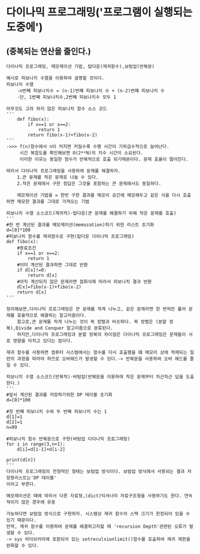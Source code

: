다이나믹 프로그래밍('프로그램이 실행되는 도중에')
==============================================
(중복되는 연산을 줄인다.)
------------------------
    다이나믹 프로그래밍, 메모제이션 기법, 탑다운(재귀함수),보텀업(반복문)

    예시로 피보나치 수열을 이용하여 설명할 것이다.
    피보나치 수열
        -n번째 피보나치수 = (n-1)번쨰 피보나치 수 + (n-2)번쨰 피보나치 수
        -단, 1번째 피보나치수,2번째 피보나치수 모두 1
    
    아무것도 고려 하지 않은 피보나치 함수 소스 코드
    '''
        def fibo(x):
            if x==1 or x==2:
                return 1
            return fibo(x-1)+fibo(x-2)
    '''
    ->>> f(n)함수에서 n이 커지면 커질수록 수행 시간이 기하급수적으로 늘어난다. 
         시간 복잡도를 확인해보면 O(2**N)의 지수 시간이 소요된다.  
         이러한 이유는 동일한 함수가 반복적으로 호출 되기때문이다. 문제 효율이 떨어진다.
        
    따라서 다이나믹 프로그래밍을 사용하여 문제를 해결하자.
        1.큰 문제를 작은 문제로 나눌 수 있다.
        2.작은 문제에서 구한 정답은 그것을 포함하는 큰 문제에서도 동일하다.

        메모제이션 기법을 = 한번 구한 결과를 메모리 공간에 메모해두고 같은 식을 다시 호출하면 메모한 결과를 그대로 가져오는 기법
    
    피보나치 수열 소스코드(재귀적)-탑다운(큰 문제를 해결하기 위해 작은 문제를 호출)
    '''
    #한 번 계산된 결과를 메모제이션(memozation)하기 위한 리스트 초기화
    d=[0]*100
    #피보나치 함수를 재귀함수로 구현(탑다운 다이나믹 프로그래밍)
    def fibo(x):
        #종료조건
        if x==1 or x==2:
            return 1
        #이미 계산된 결과하면 그대로 반환
        if d[x]!=0:
            return d[x]
        #아직 계산되지 않은 문제라면 점화식에 따라서 피보나치 결과 반환
        d[x]=fibo(x-1)+fibo(x-2)
        return d[x]
    '''
    
    정리해보면,다이나믹 프로그래밍은 큰 문제를 작게 나누고, 같은 문제라면 한 번씩만 풀어 문제를 효율적으로 해결하는 알고리즘이다.
        참고로,큰 문제를 작게 나누는 것이 퀵 정렬과 비슷하다. 퀵 정렬은 (분할 정복),Divide and Conquer 알고리즘으로 분류된다.
        하지만,다이나믹 프로그래밍과 분할 정복의 차이점은 다이나믹 프로그래밍은 문제들이 서로 영향을 미치고 있다는 점이다.

    재귀 함수를 사용하면 컴퓨터 시스템에서는 함수를 다시 호출했을 떄 메모리 상에 적재되는 일련의 과정을 따라야 하므로 오버헤드가 발생할 수 있다.-> 반복문을 사용하여 오버 헤드를 줄일 수 있다.

    피보나치 수열 소스코드(반복적)-바텀업(반복문을 이용하여 작은 문제부터 차근차근 답을 도출한다.)
    '''
    #앞서 계산된 결과를 저장하기위한 DP 테이블 초기화
    d=[0]*100

    #첫 번째 피보나치 수와 두 번째 피보나치 수는 1
    d[1]=1
    d[2]=1
    n=99
    
    #피보나치 함수 반복문으로 구현(바텀업 다이나믹 프로그래밍)
    for i in range(3,n+1):
        d[i]=d[i-1]+d[i-2]

    print(d[n])
    '''
    다이나믹 프로그래밍의 전형적인 형태는 보텀업 방식이다. 보텀업 방식에서 사용되는 결과 저장용리스트는'DP 테이블'
    이라고 부른다.
    
    메모제이션은 때에 따라서 다른 자료형,(dict)딕셔너리 자료구조형을 사용하기도 한다. 연속적이지 않은 경우에 유용

    가능하다면 보텀업 방식으로 구현하자. 시스템상 재귀 함수의 스택 크기가 한정되어 있을 수 있기 때문이다.
    만약, 재귀 함수를 이용하여 문제를 해결하고자할 때 'recursion Depth'관련된 오류가 발생할 수 있다. 
    -> sys 라이브러리에 포함되어 있는 setreculsionlimit()함수를 호출하여 재귀 제한을 완화할 수 있다.
